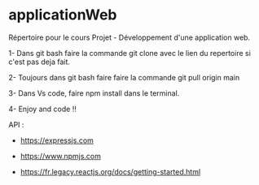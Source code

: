 # applicationWeb
Répertoire pour le cours Projet - Développement d'une application web.

1- Dans git bash faire la commande git clone avec le lien du repertoire si c'est pas deja fait.

2- Toujours dans git bash faire faire la commande git pull origin main 

3- Dans Vs code, faire npm install dans le terminal.

4- Enjoy and code !! 

API :

- https://expressjs.com

- https://www.npmjs.com 

- https://fr.legacy.reactjs.org/docs/getting-started.html 
